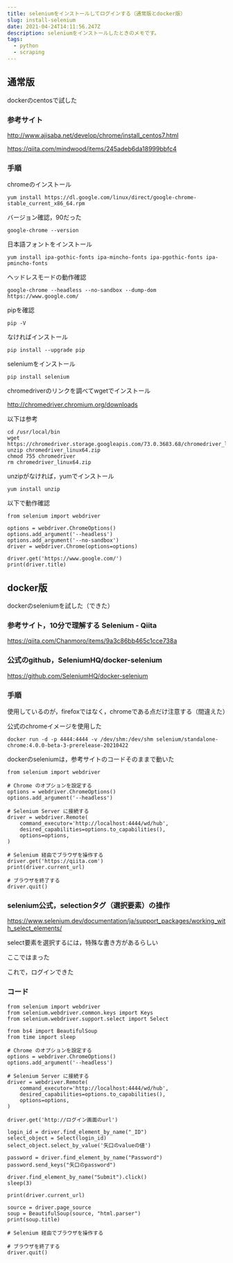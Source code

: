 ```yaml
---
title: seleniumをインストールしてログインする（通常版とdocker版）
slug: install-selenium
date: 2021-04-24T14:11:56.247Z
description: seleniumをインストールしたときのメモです。
tags:
  - python
  - scraping
---
```

## 通常版

dockerのcentosで試した



### 参考サイト


<http://www.ajisaba.net/develop/chrome/install_centos7.html>



<https://qiita.com/mindwood/items/245adeb6da18999bbfc4>


### 手順



chromeのインストール

```
yum install https://dl.google.com/linux/direct/google-chrome-stable_current_x86_64.rpm
```

バージョン確認，90だった

```
google-chrome --version
```

日本語フォントをインストール

```
yum install ipa-gothic-fonts ipa-mincho-fonts ipa-pgothic-fonts ipa-pmincho-fonts
```

ヘッドレスモードの動作確認

```
google-chrome --headless --no-sandbox --dump-dom https://www.google.com/
```

pipを確認

```
pip -V
```

なければインストール

```
pip install --upgrade pip
```

seleniumをインストール

```
pip install selenium
```


chromedriverのリンクを調べてwgetでインストール


http://chromedriver.chromium.org/downloads


以下は参考

```
cd /usr/local/bin
wget https://chromedriver.storage.googleapis.com/73.0.3683.68/chromedriver_linux64.zip
unzip chromedriver_linux64.zip
chmod 755 chromedriver
rm chromedriver_linux64.zip 
```


unzipがなければ，yumでインストール

```
yum install unzip
```

以下で動作確認


```
from selenium import webdriver

options = webdriver.ChromeOptions()
options.add_argument('--headless')
options.add_argument('--no-sandbox')
driver = webdriver.Chrome(options=options)

driver.get('https://www.google.com/')
print(driver.title)
```

## docker版

dockerのseleniumを試した（できた）



### 参考サイト，10分で理解する Selenium - Qiita

<https://qiita.com/Chanmoro/items/9a3c86bb465c1cce738a>


### 公式のgithub，SeleniumHQ/docker-selenium

<https://github.com/SeleniumHQ/docker-selenium>




### 手順

使用しているのが，firefoxではなく，chromeである点だけ注意する（間違えた）

公式のchromeイメージを使用した

```
docker run -d -p 4444:4444 -v /dev/shm:/dev/shm selenium/standalone-chrome:4.0.0-beta-3-prerelease-20210422

```


dockerのseleniumは，参考サイトのコードそのままで動いた
```
from selenium import webdriver

# Chrome のオプションを設定する
options = webdriver.ChromeOptions()
options.add_argument('--headless')

# Selenium Server に接続する
driver = webdriver.Remote(
    command_executor='http://localhost:4444/wd/hub',
    desired_capabilities=options.to_capabilities(),
    options=options,
)

# Selenium 経由でブラウザを操作する
driver.get('https://qiita.com')
print(driver.current_url)

# ブラウザを終了する
driver.quit()
```

### selenium公式，selectionタグ（選択要素）の操作

<https://www.selenium.dev/documentation/ja/support_packages/working_with_select_elements/>


select要素を選択するには，特殊な書き方があるらしい


ここではまった



これで，ログインできた



### コード
```
from selenium import webdriver
from selenium.webdriver.common.keys import Keys
from selenium.webdriver.support.select import Select

from bs4 import BeautifulSoup
from time import sleep

# Chrome のオプションを設定する
options = webdriver.ChromeOptions()
options.add_argument('--headless')

# Selenium Server に接続する
driver = webdriver.Remote(
    command_executor='http://localhost:4444/wd/hub',
    desired_capabilities=options.to_capabilities(),
    options=options,
)

driver.get('http://ログイン画面のurl')

login_id = driver.find_element_by_name("_ID")
select_object = Select(login_id)
select_object.select_by_value('矢口のvalueの値')

password = driver.find_element_by_name("Password")
password.send_keys("矢口のpassword")

driver.find_element_by_name("Submit").click()
sleep(3)

print(driver.current_url)

source = driver.page_source
soup = BeautifulSoup(source, "html.parser")
print(soup.title)

# Selenium 経由でブラウザを操作する

# ブラウザを終了する
driver.quit()
```


